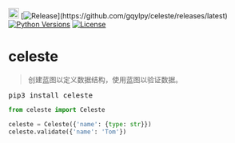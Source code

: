 [<img alt="LOGO" src="http://www.gqylpy.com/static/img/favicon.ico" height="21" width="21"/>](http://www.gqylpy.com)
[![Release](https://img.shields.io/github/release/gqylpy/celeste.svg?style=flat-square")](https://github.com/gqylpy/celeste/releases/latest)
[![Python Versions](https://img.shields.io/pypi/pyversions/celeste)](https://pypi.org/project/celeste)
[![License](https://img.shields.io/pypi/l/celeste)](https://github.com/gqylpy/celeste/blob/main/LICENSE)

# celeste

> 创建蓝图以定义数据结构，使用蓝图以验证数据。

<kbd>pip3 install celeste</kbd>

```python
from celeste import Celeste

celeste = Celeste({'name': {type: str}})
celeste.validate({'name': 'Tom'})
```
